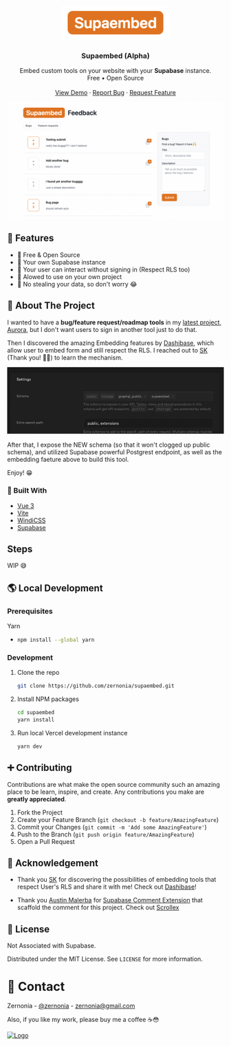 <!-- PROJECT LOGO -->
<br />
<p align="center">
  <a href="https://github.com/zernonia/supaembed">
    <img src="src/assets/logo.png" alt="Logo" width="auto" height="80">
  </a>

  <h3 align="center">Supaembed <strong>(Alpha)</strong></h3>

  <p align="center">
    Embed custom tools on your website with your <strong>Supabase</strong> instance.
    <br />
    Free • Open Source
    <br />
    <br />
    <a href="https://www.aurora.courses/supaembed">View Demo</a>
    ·
    <a href="https://github.com/zernonia/supaembed/issues">Report Bug</a>
    ·
    <a href="https://github.com/zernonia/supaembed/issues">Request Feature</a>
  </p>
</p>

![Supaembed](public/og.png)

## 🚀 Features

- 🤩 Free & Open Source
- 🚀 Your own Supabase instance
- 🌟 Your user can interact without signing in (Respect RLS too)
- 🎨 Alowed to use on your own project
- 🌌 No stealing your data, so don't worry 😂

## 📇 About The Project

I wanted to have a **bug/feature request/roadmap tools** in my [latest project, Aurora](https://www.aurora.courses), but I don't want users to sign in another tool just to do that.

Then I discovered the amazing Embedding features by [Dashibase](https://github.com/Dashibase/dashibase-insert), which allow user to embed form and still respect the RLS. I reached out to [SK](https://github.com/greentfrapp) (Thank you! 🙌🏼) to learn the mechanism.

![Supabase Setting's Schema](/public//settings-schema.png)

After that, I expose the NEW schema (so that it won't clogged up public schema), and utilized Supabase powerful Postgrest endpoint, as well as the embedding faeture above to build this tool.

Enjoy! 😁

### 🔨 Built With

- [Vue 3](https://vuejs.org/)
- [Vite](https://vitejs.dev/)
- [WindiCSS](https://windicss.org/)
- [Supabase](https://supabase.com/)

## Steps

WIP 😅

## 🌎 Local Development

### Prerequisites

Yarn

- ```sh
  npm install --global yarn
  ```

### Development

1. Clone the repo
   ```sh
   git clone https://github.com/zernonia/supaembed.git
   ```
2. Install NPM packages
   ```sh
   cd supaembed
   yarn install
   ```
3. Run local Vercel development instance
   ```sh
   yarn dev
   ```

## ➕ Contributing

Contributions are what make the open source community such an amazing place to be learn, inspire, and create. Any contributions you make are **greatly appreciated**.

1. Fork the Project
2. Create your Feature Branch (`git checkout -b feature/AmazingFeature`)
3. Commit your Changes (`git commit -m 'Add some AmazingFeature'`)
4. Push to the Branch (`git push origin feature/AmazingFeature`)
5. Open a Pull Request

## 🧡 Acknowledgement

- Thank you [SK](https://github.com/greentfrapp) for discovering the possibilities of embedding tools that respect User's RLS and share it with me! Check out [Dashibase](https://dashibase.com/)!

- Thank you [Austin Malerba](https://github.com/malerba118) for [Supabase Comment Extension](https://github.com/malerba118/supabase-comments-extension) that scaffold the comment for this project. Check out [Scrollex](https://scrollex-docs.vercel.app/)

## 📜 License

Not Associated with Supabase.

Distributed under the MIT License. See `LICENSE` for more information.

# 📧 Contact

Zernonia - [@zernonia](https://twitter.com/zernonia) - zernonia@gmail.com

Also, if you like my work, please buy me a coffee ☕😳

<a href="https://www.buymeacoffee.com/zernonia" target="_blank">
    <img src="https://www.buymeacoffee.com/assets/img/custom_images/yellow_img.png" alt="Logo" >
  </a>

